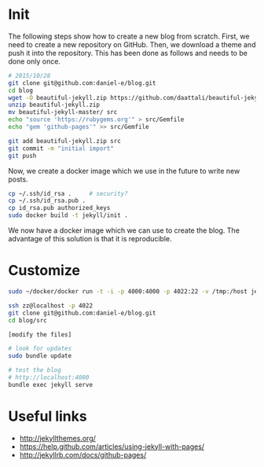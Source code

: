 # Init

The following steps show how to create a new blog from scratch. First, we need to create a new repository on GitHub. Then, we download a theme and push it into the repository. This has been done as follows and needs to be done only once.

```bash
# 2015/10/28
git clone git@github.com:daniel-e/blog.git
cd blog
wget -O beautiful-jekyll.zip https://github.com/daattali/beautiful-jekyll/archive/master.zip
unzip beautiful-jekyll.zip
mv beautiful-jekyll-master/ src
echo "source 'https://rubygems.org'" > src/Gemfile
echo "gem 'github-pages'" >> src/Gemfile

git add beautiful-jekyll.zip src
git commit -m "initial import"
git push
```

Now, we create a docker image which we use in the future to write new posts.

```bash
cp ~/.ssh/id_rsa .     # security?
cp ~/.ssh/id_rsa.pub .
cp id_rsa.pub authorized_keys
sudo docker build -t jekyll/init .
```

We now have a docker image which we can use to create the blog. The advantage of this solution is that it is reproducible.

# Customize

```bash
sudo ~/docker/docker run -t -i -p 4000:4000 -p 4022:22 -v /tmp:/host jekyll/init

ssh zz@localhost -p 4022
git clone git@github.com:daniel-e/blog.git
cd blog/src

[modify the files]

# look for updates
sudo bundle update

# test the blog
# http://localhost:4000
bundle exec jekyll serve
```

# Useful links

* http://jekyllthemes.org/
* https://help.github.com/articles/using-jekyll-with-pages/
* http://jekyllrb.com/docs/github-pages/

